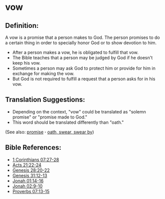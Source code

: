 # vow #

## Definition: ##

A vow is a promise that a person makes to God. The person promises to do a certain thing in order to specially honor God or to show devotion to him.

* After a person makes a vow, he is obligated to fulfill that vow.
* The Bible teaches that a person may be judged by God if he doesn't keep his vow.
* Sometimes a person may ask God to protect him or provide for him in exchange for making the vow.
* But God is not required to fulfill a request that a person asks for in his vow.

## Translation Suggestions: ##

* Depending on the context, "vow" could be translated as "solemn promise" or "promise made to God."
* This word should be translated differently than "oath."

(See also: [promise](../kt/promise.md) **·** [oath, swear, swear by](../other/oath.md))

## Bible References: ##

* [1 Corinthians 07:27-28](https://door43.org/en/bible/notes/1co/07/27)
* [Acts 21:22-24](https://door43.org/en/bible/notes/act/21/22)
* [Genesis 28:20-22](https://door43.org/en/bible/notes/gen/28/20)
* [Genesis 31:12-13](https://door43.org/en/bible/notes/gen/31/12)
* [Jonah 01:14-16](https://door43.org/en/bible/notes/jon/01/14)
* [Jonah 02:9-10](https://door43.org/en/bible/notes/jon/02/09)
* [Proverbs 07:13-15](https://door43.org/en/bible/notes/pro/07/13)

